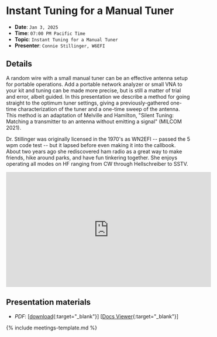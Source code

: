 # Instant Tuning for a Manual Tuner

* **Date**: `Jan 3, 2025`
* **Time**: `07:00 PM Pacific Time`
* **Topic**: `Instant Tuning for a Manual Tuner`
* **Presenter**: `Connie Stillinger, W6EFI`

## Details

A random wire with a small manual tuner can be an effective antenna setup for portable operations. Add a portable network analyzer or small VNA to your kit and tuning can be made more precise, but is still a matter of trial and error, albeit guided. In this presentation we describe a method for going straight to the optimum tuner settings, giving a previously-gathered one-time characterization of the tuner and a one-time sweep of the antenna. This method is an adaptation of Melville and Hamilton, "Silent Tuning: Matching a transmitter to an antenna without emitting a signal"  (MILCOM 2021).

Dr. Stillinger was originally licensed in the 1970's as WN2EFI -- passed the 5 wpm code test -- but it lapsed before even making it into the callbook. About two years ago she rediscovered ham radio as a great way to make friends, hike around parks, and have fun tinkering together.  She enjoys operating all modes on HF ranging from CW through Hellschreiber to SSTV.

<iframe width="560" height="315" src="https://www.youtube.com/embed/4yYyOlz3jYw?si=RJXK7X9McZFh0qCl" title="YouTube video player" frameborder="0" allow="accelerometer; autoplay; clipboard-write; encrypted-media; gyroscope; picture-in-picture; web-share" referrerpolicy="strict-origin-when-cross-origin" allowfullscreen></iframe>

## Presentation materials
* *PDF*: [[download](https://github.com/PAARA-org/paara.org-attachments/blob/main/meetings/2025/202501_Instant_Tuning_For_A_Manual_Tuner.pdf?raw=true){:target="_blank"}] [[Docs Viewer](https://docs.google.com/viewer?url=https://github.com/PAARA-org/paara.org-attachments/blob/main/meetings/2025/202501_Instant_Tuning_For_A_Manual_Tuner.pdf?raw=true){:target="_blank"}]

{% include meetings-template.md %}

